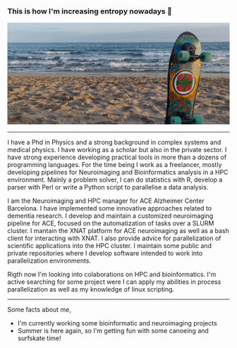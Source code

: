 <!--
### Hi there 👋


**asqwerty666/asqwerty666** is a ✨ _special_ ✨ repository because its `README.md` (this file) appears on your GitHub profile.

Here are some ideas to get you started:

- 🔭 I’m currently working on ...
- 🌱 I’m currently learning ...
- 👯 I’m looking to collaborate on ...
- 🤔 I’m looking for help with ...
- 💬 Ask me about ...
- 📫 How to reach me: ...
- 😄 Pronouns: ...
- ⚡ Fun fact: ...
-->

### This is how I'm increasing entropy nowadays 🤪

![](surfskate02.jpg)

---

I have a Phd in Physics and a strong background in complex systems and medical physics. I have working as a scholar but also in the private sector. I have strong experience developing practical tools in more than a dozens of programming languages. For the time being I work as a freelancer, mostly developing pipelines for Neuroimaging and Bioinformatics analysis in a HPC environment. Mainly a problem solver, I can do statistics with R, develop a parser with Perl or write a Python script to parallelise a data analysis.

I am the Neuroimaging and HPC manager for ACE Alzheimer Center Barcelona. I have implemented some innovative approaches related to dementia research. I develop and maintain a customized neuroimaging pipeline for ACE, focused on the automatization of tasks over a SLURM cluster. I mantain the XNAT platform for ACE neuroimaging as well as a bash client for interacting with XNAT. I also provide advice for parallelization of scientific applications into the HPC cluster. I maintain some public and private repositories where I develop software intended to work into parallelization environments.

Rigth now I'm looking into colaborations on HPC and bioinformatics. I'm active searching for some project were I can apply my abilities in process parallelization as well as my knowledge of linux scripting.    

---
Some facts about me,

- I'm currently working some bioinformatic and neuroimaging projects
- Summer is here again, so I'm getting fun with some canoeing and surfskate time! 
